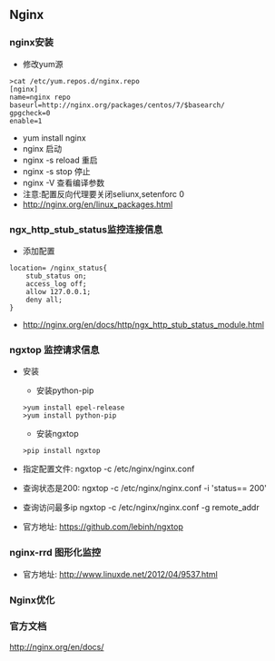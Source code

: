 ## Nginx

### nginx安装
  - 修改yum源
  ```
  >cat /etc/yum.repos.d/nginx.repo
  [nginx]
  name=nginx repo
  baseurl=http://nginx.org/packages/centos/7/$basearch/
  gpgcheck=0
  enable=1
  ```
  - yum install nginx
  - nginx 启动  
  - nginx -s reload 重启
  - nginx -s stop 停止
  - nginx -V 查看编译参数
  - 注意:配置反向代理要关闭seliunx,setenforc 0
  - http://nginx.org/en/linux_packages.html
  
  
### ngx_http_stub_status监控连接信息
  - 添加配置
  ```
  location= /nginx_status{
      stub_status on;
      access_log off;
      allow 127.0.0.1;
      deny all;
  }
  ```
  - http://nginx.org/en/docs/http/ngx_http_stub_status_module.html

### ngxtop 监控请求信息
  - 安装
    - 安装python-pip
    ```
    >yum install epel-release
    >yum install python-pip 
    ```
    - 安装ngxtop
    ```
    >pip install ngxtop
    ```
    
  - 指定配置文件: ngxtop -c /etc/nginx/nginx.conf
  - 查询状态是200: ngxtop -c /etc/nginx/nginx.conf -i 'status== 200'
  - 查询访问最多ip ngxtop -c /etc/nginx/nginx.conf -g remote_addr
  - 官方地址: https://github.com/lebinh/ngxtop

### nginx-rrd 图形化监控

  - 官方地址: http://www.linuxde.net/2012/04/9537.html


### Nginx优化



### 官方文档 
http://nginx.org/en/docs/